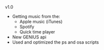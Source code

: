v1.0
 - Getting music from the:
   - Apple music (iTunes)
   - Spotify
   - Quick time player
 - New GENIUS api
 - Used and optimized the ps and osa scripts 